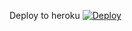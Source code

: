 Deploy to heroku
[![Deploy](https://www.herokucdn.com/deploy/button.svg)](https://heroku.com/deploy?template=https://github.com/Teamabasof/alibot)
